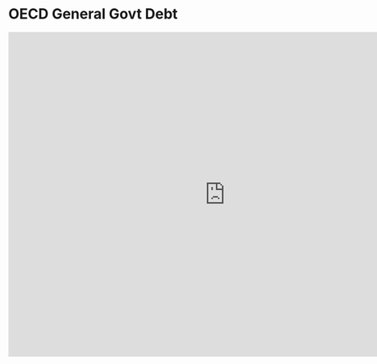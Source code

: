 # OECD General Govt Debt


<iframe src="https://data.oecd.org/chart/6SdV" width="860" height="645" style="border: 0" mozallowfullscreen="true" webkitallowfullscreen="true" allowfullscreen="true"><a href="https://data.oecd.org/chart/6SdV" target="_blank">OECD Chart: General government debt, Total, % of GDP, Annual, 2021</a></iframe>
